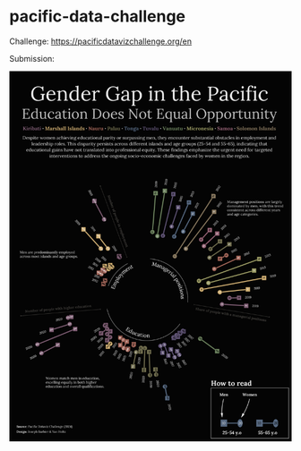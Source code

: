 # pacific-data-challenge

Challenge: https://pacificdatavizchallenge.org/en

Submission:

![](pacific2024.png)